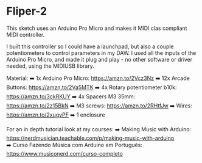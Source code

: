 # Fliper-2

This sketch uses an Arduino Pro Micro and makes it MIDI clas compliant MIDI controller. 

I built this controller so I could have a launchpad, but also a couple potentiometers to control parameters in my DAW.
I used all the inputs of the Arduino Pro Micro, and made it plug and play - no other software or driver needed, using the MIDIUSB library.

Material:
➡️ 1x Arduino Pro Micro: https://amzn.to/2Vcz3Nz
➡️ 12x Arcade Buttons: https://amzn.to/2Va5MTK
➡️ 4x Rotary potentiometer b10k: https://amzn.to/3ckRKUY
➡️ 4x Spacers M3 35mm: https://amzn.to/2z15BkN
➡️ M3 screws: https://amzn.to/2RHtfJw
➡️ Wires: https://amzn.to/2xugvPF
➡️ 1 enclosure

For an in depth tutorial look at my courses:
➡️ Making Music with Arduino: https://nerdmusician.teachable.com/p/making-music-with-arduino  
➡️ Curso Fazendo Música com Arduino em Português: https://www.musiconerd.com/curso-completo